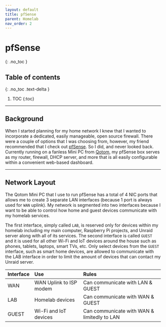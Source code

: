```yaml
---
layout: default
title: pfSense
parent: Homelab
nav_order: 2
---
```


# pfSense
{: .no_toc }

## Table of contents
{: .no_toc .text-delta }

1. TOC
{:toc}

---

## Background
When I started planning for my home network I knew that I wanted to incorporate a dedicated, easily manageable, open source firewall. There were a couple of options that I was choosing from, however, my friend recommended that I check out [pfSense](https://www.pfsense.org/). So I did, and never looked back. Currently running on a fanless Mini PC from [Qotom](https://www.qotom.net/), my pfSense box serves as my router, firewall, DHCP server, and more that is all easily configurable within a convenient web-based dashboard.

---

## Network Layout
The Qotom Mini PC that I use to run pfSense has a total of 4 NIC ports that allows me to create 3 separate LAN interfaces (because 1 port is always used for `WAN` uplink). My network is segmented into two interfaces because I want to be able to control how home and guest devices communicate with my homelab services.

The first interface, simply called `LAB`, is reserved only for devices within my homelab including my main computer, Raspberry Pi projects, and Unraid server along with all of its services. The second interface is called `GUEST` and it is used for all other Wi-Fi and IoT devices around the house such as phones, tablets, laptops, smart TVs, etc. Only select devices from the `GUEST` interface, such as smart home devices, are allowed to communicate with the LAB interface in order to limit the amount of devices that can contact my Unraid server.

| Interface    | Use                     | Rules                                       |
|:-------------|:------------------------|:--------------------------------------------|
| WAN          | WAN Uplink to ISP modem | Can communicate with LAN & GUEST            |
| LAB          | Homelab devices         | Can communicate with WAN & GUEST            |
| GUEST        | Wi-Fi and IoT devices   | Can communicate with WAN & limitedly to LAN |
